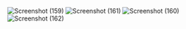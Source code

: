 
![Screenshot (159)](https://github.com/user-attachments/assets/0ac9f5a4-b5d6-41a5-91c9-6f8bca004b29)
![Screenshot (161)](https://github.com/user-attachments/assets/50b26269-92ac-44a2-8bf4-6f687e067eef)
![Screenshot (160)](https://github.com/user-attachments/assets/e097db13-b1f4-4658-94db-63e0d48c5168)
![Screenshot (162)](https://github.com/user-attachments/assets/a694a462-5245-401f-8be4-96eb97877308)
